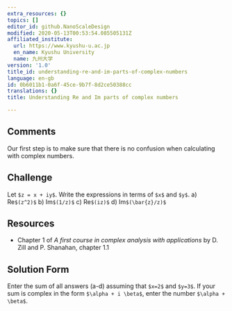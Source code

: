 ```yaml
---
extra_resources: {}
topics: []
editor_id: github.NanoScaleDesign
modified: 2020-05-13T00:53:54.085505131Z
affiliated_institute:
  url: https://www.kyushu-u.ac.jp
  en_name: Kyushu University
  name: 九州大学
version: '1.0'
title_id: understanding-re-and-im-parts-of-complex-numbers
language: en-gb
id: 0b6011b1-0a6f-45ce-9b7f-8d2ce50388cc
translations: {}
title: Understanding Re and Im parts of complex numbers

---
```


## Comments
Our first step is to make sure that there is no confusion when calculating with complex numbers.


## Challenge
Let `$z = x + iy$`. Write the expressions in terms of `$x$` and `$y$`.
   a) Re`$(z^2)$`
   b) Im`$(1/z)$`
   c) Re`$(iz)$`
   d) Im`$(\bar{z}/z)$`

## Resources
- Chapter 1 of *A first course in complex analysis with applications* by D. Zill and P. Shanahan, chapter 1.1


## Solution Form
Enter the sum of all answers (a-d) assuming that `$x=2$` and `$y=3$`.
If your sum is complex in the form `$\alpha + i \beta$`, enter the number `$\alpha + \beta$`.